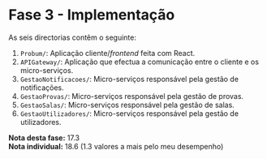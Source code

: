 # Fase 3 - Implementação
As seis directorias contêm o seguinte:

1. `Probum/`: Aplicação cliente/*frontend* feita com React. 
2. `APIGateway/`: Aplicação que efectua a comunicação entre o cliente e os micro-serviços.
3. `GestaoNotificacoes/`: Micro-serviços responsável pela gestão de notificações.
4. `GestaoProvas/`: Micro-serviços responsável pela gestão de provas.
5. `GestaoSalas/`: Micro-serviços responsável pela gestão de salas.
6. `GestaoUtilizadores/`: Micro-serviços responsável pela gestão de utilizadores.

**Nota desta fase:** 17.3 <br>
**Nota individual:** 18.6 (1.3 valores a mais pelo meu desempenho)